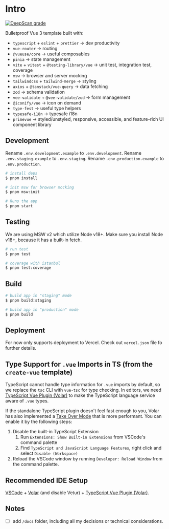 # Intro

[![DeepScan grade](https://deepscan.io/api/teams/13942/projects/25165/branches/782515/badge/grade.svg)](https://deepscan.io/dashboard#view=project&tid=13942&pid=25165&bid=782515)

Bulletproof Vue 3 template built with:

- `typescript` + `eslint` + `prettier` -> dev productivity
- `vue-router` -> routing
- `@vueuse/core` -> useful composables
- `pinia` -> state management
- `vite` + `vitest` + `@testing-library/vue` -> unit test, integration test, coverage
- `msw` -> browser and server mocking
- `tailwindcss` + `tailwind-merge` -> styling
- `axios` + `@tanstack/vue-query` -> data fetching
- `zod` -> schema validation
- `vee-validate` + `@vee-validate/zod` -> form management
- `@iconify/vue` -> icon on demand
- `type-fest` -> useful type helpers
- `typesafe-i18n` -> typesafe i18n
- `primevue` -> styled/unstyled, responsive, accessible, and feature-rich UI component library

## Development

Rename `.env.development.example` to `.env.development`.
Rename `.env.staging.example` to `.env.staging`.
Rename `.env.production.example` to `.env.production`.

```bash
# install deps
$ pnpm install

# init msw for browser mocking
$ pnpm msw:init

# Runs the app
$ pnpm start
```

## Testing

We are using MSW v2 which utilize Node v18+. Make sure you install Node v18+, because it has a built-in fetch.

```bash
# run test
$ pnpm test

# coverage with istanbul
$ pnpm test:coverage
```

## Build

```bash
# build app in "staging" mode
$ pnpm build:staging

# build app in "production" mode
$ pnpm build
```

## Deployment

For now only supports deployment to Vercel.
Check out `vercel.json` file fo further details.

## Type Support for `.vue` Imports in TS (from the `create-vue` template)

TypeScript cannot handle type information for `.vue` imports by default, so we replace the `tsc` CLI with `vue-tsc` for type checking. In editors, we need [TypeScript Vue Plugin (Volar)](https://marketplace.visualstudio.com/items?itemName=Vue.vscode-typescript-vue-plugin) to make the TypeScript language service aware of `.vue` types.

If the standalone TypeScript plugin doesn't feel fast enough to you, Volar has also implemented a [Take Over Mode](https://github.com/johnsoncodehk/volar/discussions/471#discussioncomment-1361669) that is more performant. You can enable it by the following steps:

1. Disable the built-in TypeScript Extension
   1. Run `Extensions: Show Built-in Extensions` from VSCode's command palette
   2. Find `TypeScript and JavaScript Language Features`, right click and select `Disable (Workspace)`
2. Reload the VSCode window by running `Developer: Reload Window` from the command palette.

## Recommended IDE Setup

[VSCode](https://code.visualstudio.com/) + [Volar](https://marketplace.visualstudio.com/items?itemName=Vue.volar) (and disable Vetur) + [TypeScript Vue Plugin (Volar)](https://marketplace.visualstudio.com/items?itemName=Vue.vscode-typescript-vue-plugin).

## Notes

- [ ] add `/docs` folder, including all my decisions or technical considerations.
